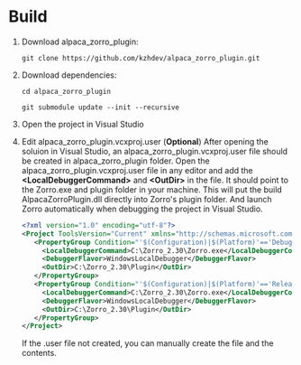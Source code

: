 # Build

1. Download alpaca_zorro_plugin:

   ```git clone https://github.com/kzhdev/alpaca_zorro_plugin.git```
1. Download dependencies:

   ```cd alpaca_zorro_plugin```

   ```git submodule update --init --recursive```
1. Open the project in Visual Studio
1. Edit alpaca_zorro_plugin.vcxproj.user (**Optional**)
   After opening the soluion in Visual Studio, an alpaca_zorro_plugin.vcxproj.user file should be created in alpaca_zorro_plugin folder. Open the alpaca_zorro_plugin.vcxproj.user file in any editor and add the **\<LocalDebuggerCommand>** and **\<OutDir>** in the file. It should point to the Zorro.exe and plugin folder in your machine. This will put the build AlpacaZorroPlugin.dll directly into Zorro's plugin folder. And launch Zorro automatically when debugging the project in Visual Studio.

   ``` XML
   <?xml version="1.0" encoding="utf-8"?>
   <Project ToolsVersion="Current" xmlns="http://schemas.microsoft.com/developer/msbuild/2003">
      <PropertyGroup Condition="'$(Configuration)|$(Platform)'=='Debug|Win32'">
        <LocalDebuggerCommand>C:\Zorro_2.30\Zorro.exe</LocalDebuggerCommand>
        <DebuggerFlavor>WindowsLocalDebugger</DebuggerFlavor>
        <OutDir>C:\Zorro_2.30\Plugin</OutDir>
      </PropertyGroup>
      <PropertyGroup Condition="'$(Configuration)|$(Platform)'=='Release|Win32'">
        <LocalDebuggerCommand>C:\Zorro_2.30\Zorro.exe</LocalDebuggerCommand>
        <DebuggerFlavor>WindowsLocalDebugger</DebuggerFlavor>
        <OutDir>C:\Zorro_2.30\Plugin</OutDir>
      </PropertyGroup>
   </Project>
   ```

   If the .user file not created, you can manually create the file and the contents.
